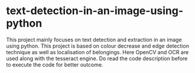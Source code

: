 # text-detection-in-an-image-using-python
This project mainly focuses on text detection and extraction in an image using python. This project is based on colour decrease and edge detection technique as well as localisation of belongings. Here OpenCV and OCR are used along with the tesseract engine. 
Do read the code description before to execute the code for better outcome.
